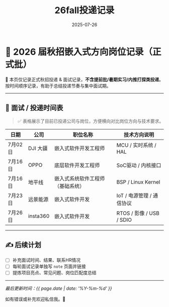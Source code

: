 ﻿---
title: "26fall投递记录"
date: 2025-07-26
categories: Fall_Reviews
tags: [面经, 秋招, 嵌入式软件]
layout: note
excerpt: 只记录秋招正式批，不记录提前批。
---

# 🎯 2026 届秋招嵌入式方向岗位记录（正式批）

📌 本页仅记录正式秋招投递 & 面试记录，**不含提前批/暑期实习/内推打探类投递**。按时间顺序记录，有助于总结投递节奏与集中面试期。

---

## 📅 面试 / 投递时间表

> ✅ 表格展示了目前已投递公司与岗位，方便横向对比岗位方向与技术要求。

| 日期     | 公司         | 职位名称                             | 技术方向说明             |
|----------|--------------|--------------------------------------|--------------------------|
| 7月02日  | DJI 大疆     | 嵌入式软件开发工程师         | MCU / 实时系统 / HAL     |
| 7月16日  | OPPO         | 底层软件开发工程师           | SoC驱动 / 内核接口       |
| 7月16日  | 地平线       | 嵌入式系统软件工程师（基础系统）    | BSP / Linux Kernel       |
| 7月23日  | 远景能源     | 嵌入式软件开发                       | IoT / 电源管理 / 通信协议 |
| 7月26日  | insta360     | 嵌入式软件开发                       | RTOS / 影像 / USB / SDIO  |

---

## ✍️ 后续计划

- [ ] 补充面试时间、结果、联系HR情况
- [ ] 每轮面试记录单独写 `note` 页面并链接
- [ ] 提炼项目亮点、常见问题、岗位匹配度总结

---

_最后更新时间：{{ page.date | date: '%Y-%m-%d' }}_

如有错误或补充欢迎私信我。🌱
